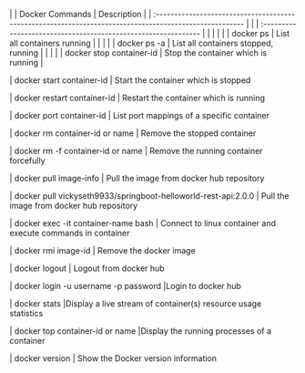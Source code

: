 


| | Docker Commands                                                    | Description                      |
| :------------------------------------------------------------------------------------------------------ |
| | :------------------------------------------------------------- |                                      |
|                                                                                                         |
| | docker ps                                              | List all containers running                  |
|                                                                                                         |
| | docker ps -a                                                   | List all containers stopped, running |
|                                                                                                         |
| | docker stop container-id                                       | Stop the container which is running  |






| docker start container-id                                      | Start the container which is stopped

| docker restart container-id                                    | Restart the container which is running

| docker port container-id                                       | List port mappings of a specific container

| docker rm container-id or name                                 | Remove the stopped container

| docker rm -f container-id or name                              | Remove the running container forcefully

| docker pull image-info                                         | Pull the image from docker hub repository

| docker pull vickyseth9933/springboot-helloworld-rest-api:2.0.0 | Pull the image from docker hub repository

| docker exec -it container-name bash                            | Connect to linux container and execute 
commands in container

| docker rmi image-id                                            | Remove the docker image

| docker logout                                                  | Logout from docker hub

| docker login -u username -p password                           |Login to docker hub

| docker stats                                                   |Display a live stream of container(s) resource usage statistics

| docker top container-id or name                                |Display the running processes of a container

| docker version                                                 | Show the Docker version information                                                        





	
	
	
	
	
	
	